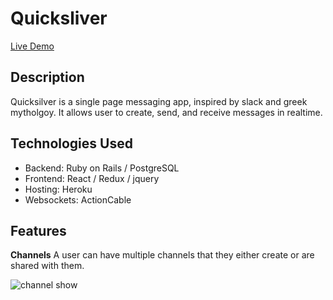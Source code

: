# Quicksliver 

[Live Demo](https://quicksilver1.herokuapp.com/#/)

## Description
Quicksilver is a single page messaging app, inspired by slack and greek mytholgoy. It allows user to create, send, and receive messages in realtime. 

## Technologies Used 
  * Backend: Ruby on Rails / PostgreSQL
  * Frontend: React / Redux / jquery 
  * Hosting: Heroku 
  * Websockets: ActionCable 
  
## Features 

**Channels** 
A user can have multiple channels that they either create or are shared with them. 

![channel show](/Users/steventouba/Desktop/channel-show)
